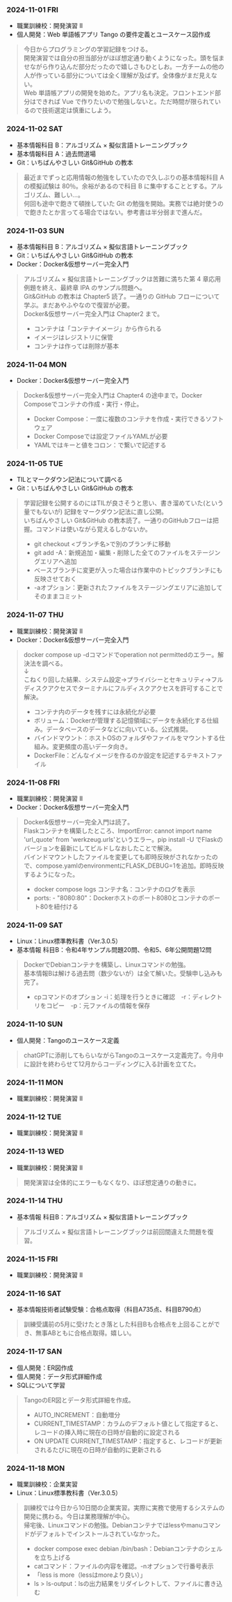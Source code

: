 ### 2024-11-01 FRI 
- 職業訓練校：開発演習 II 
- 個人開発：Web 単語帳アプリ Tango の要件定義とユースケース図作成  
> 今日からプログラミングの学習記録をつける。  
> 開発演習では自分の担当部分がほぼ想定通り動くようになった。頭を悩ませながら作り込んだ部分だったので嬉しさもひとしお。一方チームの他の人が作っている部分については全く理解が及ばず。全体像がまだ見えない。  
> Web 単語帳アプリの開発を始めた。アプリ名も決定。フロントエンド部分はできれば Vue で作りたいので勉強しないと。ただ時間が限られているので技術選定は慎重にしよう。

### 2024-11-02 SAT 
- 基本情報科目 B：アルゴリズム × 擬似言語トレーニングブック
- 基本情報科目 A：過去問道場
- Git：いちばんやさしい Git&GitHub の教本
> 最近までずっと応用情報の勉強をしていたので久しぶりの基本情報科目 A の模擬試験は 80％。余裕があるので科目 B に集中することとする。アルゴリズム、難しい…。  
> 何回も途中で飽きて頓挫していた Git の勉強を開始。実務では絶対使うので飽きたとか言ってる場合ではない。参考書は半分弱まで進んだ。

### 2024-11-03 SUN  
- 基本情報科目 B：アルゴリズム × 擬似言語トレーニングブック
- Git：いちばんやさしい Git&GitHub の教本
- Docker：Docker&仮想サーバー完全入門
> アルゴリズム × 擬似言語トレーニングブックは苦難に満ちた第 4 章応用例題を終え、最終章 IPA のサンプル問題へ。  
> Git&GitHub の教本は Chapter5 読了。一通りの GitHub フローについて学ぶ。まだあやふやなので復習が必要。  
> Docker&仮想サーバー完全入門は Chapter2 まで。
> - コンテナは「コンテナイメージ」から作られる
> - イメージはレジストリに保管
> - コンテナは作っては削除が基本

### 2024-11-04 MON 
- Docker：Docker&仮想サーバー完全入門
> Docker&仮想サーバー完全入門は Chapter4 の途中まで。Docker Composeでコンテナの作成・実行・停止。  
> - Docker Compose：一度に複数のコンテナを作成・実行できるソフトウェア
> - Docker Composeでは設定ファイルYAMLが必要
> - YAMLではキーと値をコロン：で繋いで記述する

### 2024-11-05 TUE
- TILとマークダウン記法について調べる
- Git：いちばんやさしい Git&GitHub の教本
> 学習記録を公開するのにはTILが良さそうと思い、書き溜めていた(という量でもないが) 記録をマークダウン記法に直し公開。  
> いちばんやさしい Git&GitHub の教本読了。一通りのGitHubフローは把握。コマンドは使いながら覚えるしかないか。
> - git checkout <ブランチ名>で別のブランチに移動
> - git add -A：新規追加・編集・削除した全てのファイルをステージングエリアへ追加
> - ベースブランチに変更が入った場合は作業中のトピックブランチにも反映させておく
> - -aオプション：更新されたファイルをステージングエリアに追加してそのままコミット

### 2024-11-07 THU
- 職業訓練校：開発演習 II 
- Docker：Docker&仮想サーバー完全入門
> docker compose up -dコマンドでoperation not permittedのエラー。解決法を調べる。  
> ↓  
> こねくり回した結果、システム設定→プライバシーとセキュリティ→フルディスクアクセスでターミナルにフルディスクアクセスを許可することで解決。
> - コンテナ内のデータを残すには永続化が必要
> - ボリューム：Dockerが管理する記憶領域にデータを永続化する仕組み。データベースのデータなどに向いている。公式推奨。
> - バインドマウント：ホストOSのフォルダやファイルをマウントする仕組み。変更頻度の高いデータ向き。
> - DockerFile：どんなイメージを作るのか設定を記述するテキストファイル

### 2024-11-08 FRI
- 職業訓練校：開発演習 II 
- Docker：Docker&仮想サーバー完全入門
> Docker&仮想サーバー完全入門は読了。  
> Flaskコンテナを構築したところ、ImportError: cannot import name 'url_quote' from 'werkzeug.urls'というエラー。pip install -U でFlaskのバージョンを最新にしてビルドしなおしたことで解決。  
> バインドマウントしたファイルを変更しても即時反映がされなかったので、compose.yamlのenvironmentにFLASK_DEBUG=1を追加。即時反映するようになった。
> - docker compose logs コンテナ名：コンテナのログを表示
> - ports: - "8080:80"：Dockerホストのポート8080とコンテナのポート80を紐付ける

### 2024-11-09 SAT
- Linux：Linux標準教科書（Ver.3.0.5）
- 基本情報 科目B：令和4年サンプル問題20問、令和5、6年公開問題12問
> DockerでDebianコンテナを構築し、Linuxコマンドの勉強。  
> 基本情報Bは解ける過去問（数少ないが）は全て解いた。受験申し込みも完了。
> - cpコマンドのオプション -i：処理を行うときに確認　-r：ディレクトリをコピー　-p：元ファイルの情報を保存

### 2024-11-10 SUN
- 個人開発：Tangoのユースケース定義
> chatGPTに添削してもらいながらTangoのユースケース定義完了。今月中に設計を終わらせて12月からコーディングに入る計画を立てた。

### 2024-11-11 MON
- 職業訓練校：開発演習 II
  
### 2024-11-12 TUE
- 職業訓練校：開発演習 II 

### 2024-11-13 WED
- 職業訓練校：開発演習 II 
> 開発演習は全体的にエラーもなくなり、ほぼ想定通りの動きに。

### 2024-11-14 THU
- 基本情報 科目B：アルゴリズム × 擬似言語トレーニングブック
> アルゴリズム × 擬似言語トレーニングブックは前回間違えた問題を復習。

### 2024-11-15 FRI
- 職業訓練校：開発演習 II

### 2024-11-16 SAT 
- 基本情報技術者試験受験：合格点取得（科目A735点、科目B790点）
> 訓練受講前の5月に受けたとき落とした科目Bも合格点を上回ることができ、無事ABともに合格点取得。嬉しい。

### 2024-11-17 SAN
- 個人開発：ER図作成
- 個人開発：データ形式詳細作成
- SQLについて学習
> TangoのER図とデータ形式詳細を作成。
> - AUTO_INCREMENT：自動増分
> - CURRENT_TIMESTAMP：カラムのデフォルト値として指定すると、レコードの挿入時に現在の日時が自動的に設定される
> - ON UPDATE CURRENT_TIMESTAMP：指定すると、レコードが更新されるたびに現在の日時が自動的に更新される

### 2024-11-18 MON
- 職業訓練校：企業実習
- Linux：Linux標準教科書（Ver.3.0.5）
> 訓練校では今日から10日間の企業実習。実際に実務で使用するシステムの開発に携わる。今日は業務理解が中心。  
> 帰宅後、Linuxコマンドの勉強。Debianコンテナではlessやmanuコマンドがデフォルトでインストールされていなかった。
> - docker compose exec debian /bin/bash：Debianコンテナのシェルを立ち上げる
> - catコマンド：ファイルの内容を確認。-nオプションで行番号表示
> - 「less is more（lessはmoreより良い）」
> - ls > ls-output：lsの出力結果をリダイレクトして、ファイルに書き込む
